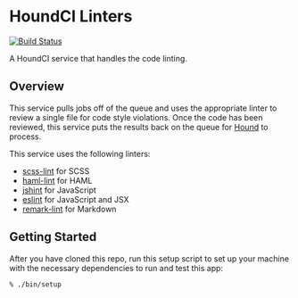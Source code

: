 # HoundCI Linters

[![Build Status](https://circleci.com/gh/houndci/linters.svg?style=svg)](https://circleci.com/gh/houndci/linters)

A HoundCI service that handles the code linting.

## Overview

This service pulls jobs off of the queue and uses the appropriate linter to
review a single file for code style violations. Once the code has been reviewed,
this service puts the results back on the queue for [Hound] to process.

This service uses the following linters:

  * [scss-lint](https://github.com/brigade/scss-lint) for SCSS
  * [haml-lint](https://github.com/brigade/haml-lint) for HAML
  * [jshint](http://jshint.com) for JavaScript
  * [eslint](http://eslint.org) for JavaScript and JSX
  * [remark-lint](https://github.com/wooorm/remark-lint) for Markdown

## Getting Started

After you have cloned this repo, run this setup script to set up your machine
with the necessary dependencies to run and test this app:

    % ./bin/setup

[Hound]: https://github.com/houndci/hound
